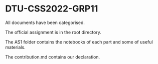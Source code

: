 # DTU-CSS2022-GRP11
All documents have been categorised.

The official assignment is in the root directory.

The AS1 folder contains the notebooks of each part and some of useful materials.

The contribution.md contains our declaration.
